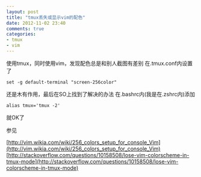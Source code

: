 ```yaml
---
layout: post
title: "tmux丢失或显示vim的配色"
date: 2012-11-02 23:40
comments: true
categories: 
- tmux
- vim
---
```

使用tmux，同时使用vim，发现配色总是和别人截图有差别
在.tmux.conf内设置了
```
set -g default-terminal "screen-256color"
```
还是木有作用，最后在SO上找到了解决的办法
在.bashrc内(我是在.zshrc内)添加
```
alias tmux='tmux -2'
```
就OK了

参见

[http://vim.wikia.com/wiki/256_colors_setup_for_console_Vim](http://vim.wikia.com/wiki/256_colors_setup_for_console_Vim)
[http://stackoverflow.com/questions/10158508/lose-vim-colorscheme-in-tmux-mode](http://stackoverflow.com/questions/10158508/lose-vim-colorscheme-in-tmux-mode)
